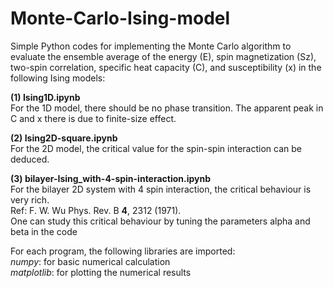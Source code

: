 # Monte-Carlo-Ising-model

Simple Python codes for implementing the Monte Carlo algorithm to evaluate the ensemble average of the energy (E), spin magnetization (Sz), two-spin correlation, specific heat capacity (C), and susceptibility (x) in the following Ising models:

**(1) Ising1D.ipynb** <br>
  For the 1D model, there should be no phase transition. The apparent peak in C and x there is due to finite-size effect.
 
**(2) Ising2D-square.ipynb** <br>
  For the 2D model, the critical value for the spin-spin interaction can be deduced.

**(3) bilayer-Ising_with-4-spin-interaction.ipynb** <br>
  For the bilayer 2D system with 4 spin interaction, the critical behaviour is very rich. <br>
  Ref: F. W. Wu Phys. Rev. B **4**, 2312 (1971). <br>
  One can study this critical behaviour by tuning the parameters alpha and beta in the code

For each program, the following libraries are imported: <br>
_numpy_: for basic numerical calculation   
_matplotlib_: for plotting the numerical results
